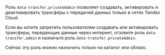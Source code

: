 Роль `data-transfer.privateAdmin` позволяет создавать, активировать и деактивировать трансферы с передачей данных только в сетях Yandex Cloud.

Если вы хотите запретить пользователям создавать или активировать трансферы, передающие данные через интернет, отзовите роль `data-transfer.admin` и назначьте роль `data-transfer.privateAdmin`.

Сейчас эту роль можно назначить только на каталог или облако.